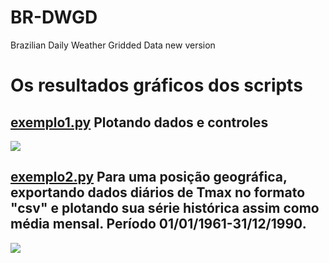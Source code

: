 # BR-DWGD
Brazilian Daily  Weather  Gridded  Data new version



# Os resultados gráficos dos scripts

## [exemplo1.py](https://github.com/AlexandreCandidoXavier/BR-DWGD/blob/main/exemplos/exemplo1.py) Plotando dados e controles

![](https://github.com/AlexandreCandidoXavier/BR-DWGD/blob/main/exemplos/imagens/resultado_exemplo1.jpeg)

## [exemplo2.py](https://github.com/AlexandreCandidoXavier/BR-DWGD/blob/main/exemplos/exemplo2.py) Para uma posição geográfica, exportando dados diários de Tmax no formato "csv" e plotando sua série histórica assim como média mensal. Período 01/01/1961-31/12/1990.

![](https://github.com/AlexandreCandidoXavier/BR-DWGD/blob/main/exemplos/imagens/resultado_exemplo2.jpeg)

